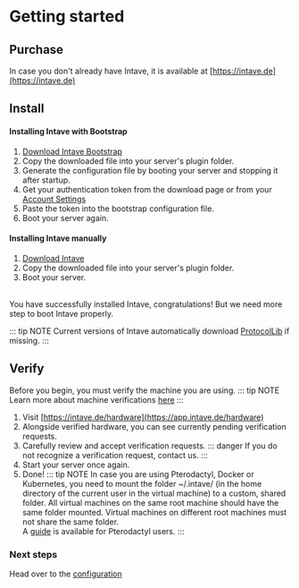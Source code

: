 # Getting started
## Purchase
In case you don't already have Intave, it is available at [https://intave.de](https://intave.de)

## Install
#### Installing Intave with Bootstrap
1. [Download Intave Bootstrap](https://app.intave.de/download)
2. Copy the downloaded file into your server's plugin folder.
3. Generate the configuration file by booting your server and stopping it after startup.
4. Get your authentication token from the download page or from your [Account Settings](https://app.intave.de/me)
5. Paste the token into the bootstrap configuration file.
6. Boot your server again.

#### Installing Intave manually
1. [Download Intave](https://app.intave.de/download)
2. Copy the downloaded file into your server's plugin folder.
3. Boot your server.

<br>
You have successfully installed Intave, congratulations!
But we need more step to boot Intave properly.
<br>

::: tip NOTE
Current versions of Intave automatically download [ProtocolLib](https://www.spigotmc.org/resources/protocollib.1997/) if missing.
:::

## Verify
Before you begin, you must verify the machine you are using.
::: tip NOTE
Learn more about machine verifications [here](intave-02-machines.md)
:::

1. Visit [https://intave.de/hardware](https://app.intave.de/hardware)
2. Alongside verified hardware, you can see currently pending verification requests.
3. Carefully review and accept verification requests.
::: danger 
If you do not recognize a verification request, contact us.
:::
4. Start your server once again.
5. Done!
::: tip NOTE
In case you are using Pterodactyl, Docker or Kubernetes,
you need to mount the folder ~/.intave/ (in the home directory of the current user in the virtual machine) 
to a custom, shared folder.
All virtual machines on the same root machine should have the same folder mounted.
Virtual machines on different root machines must not share the same folder.<br>
A [guide](https://docs.intave.de/external/Intave__Pterodactyl_EN.pdf) is available for Pterodactyl users.
:::

### Next steps
Head over to the [configuration](../mechanics/configuration-01-config.md)
